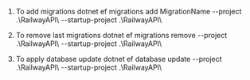 1. To add migrations
    dotnet ef migrations add MigrationName --project .\RailwayAPI\ --startup-project .\RailwayAPI\

2. To remove last migrations
    dotnet ef migrations remove --project .\RailwayAPI\ --startup-project .\RailwayAPI\

3. To apply database update
    dotnet ef database update --project .\RailwayAPI\ --startup-project .\RailwayAPI\